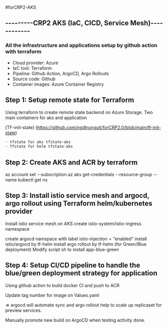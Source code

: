 #forCRP2-AKS
## ---------CRP2 AKS (IaC, CICD, Service Mesh)------------ ##

### All the infrastructure and applications setup by github action with terraform

- Cloud provider: Azure
- IaC tool: Terraform
- Pipeline: Github Action, ArgoCD, Argo Rollouts
- Source code: Github
- Container images: Azure Container Registry 

## Step 1: Setup remote state for Terraform
Using terraform to create remote state backend on Azure Storage. Two main containers for aks and application

[TF-init-state] (https://github.com/ngdtrunguit/forCRP2.0/blob/main/tf-init-state)

```sh
- tfstate for aks tfstate-aks
- Tfstate for helm tfstate-aks
``` 

## Step 2: Create AKS and ACR by terraform

az account set --subscription az aks get-credentials --resource-group --name kubectl get ns


## Step 3: Install istio service mesh and argocd, argo rollout using Terraform helm/kubernetes provider
 

Install istio service mesh on AKS
create istio-system/istio-ingress namespace 

create argocd namspace with label istio-injection = "enabled"
install istio/argocd by tf-helm
install argo rollout by tf-helm (for Green/Blue deployment)
Modify script sh to install app-blue-green




## Step 4: Setup CI/CD pipeline to handle the blue/green deployment strategy for application

Using github action to build docker CI and push to ACR

Update tag number for image on Values.yaml 

=> argocd will automate sync and argo rollout help to scale up replicaset for preview services.

Manually promote new build on ArgoCD when testing activity done. 
